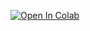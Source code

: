 [![Open In Colab](https://colab.research.google.com/assets/colab-badge.svg)](https://colab.research.google.com/github/Imokut/SVM/blob/0548ad1ae9615a63426b7a71f95115c998bf9427/tasks/task-1-data/ngota/Employee%20attrition.ipynb)
